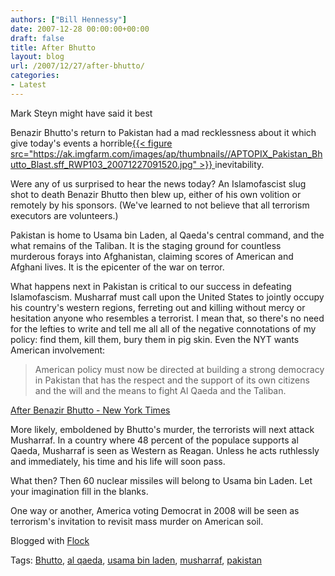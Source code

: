 ```yaml
---
authors: ["Bill Hennessy"]
date: 2007-12-28 00:00:00+00:00
draft: false
title: After Bhutto
layout: blog
url: /2007/12/27/after-bhutto/
categories:
- Latest
---
```


Mark Steyn might have said it best


Benazir Bhutto's return to Pakistan had a mad recklessness about it which give today's events a horrible[{{< figure src="https://ak.imgfarm.com/images/ap/thumbnails//APTOPIX_Pakistan_Bhutto_Blast.sff_RWP103_20071227091520.jpg" >}}
](https://apnews.myway.com/article/20071228/D8TQ3TQG0.html) inevitability.


Were any of us surprised to hear the news today? An Islamofascist slug shot to death Benazir Bhutto then blew up, either of his own volition or remotely by his sponsors.  (We've learned to not believe that all terrorism executors are volunteers.)

Pakistan is home to Usama bin Laden, al Qaeda's central command, and the what remains of the Taliban.  It is the staging ground for countless murderous forays into Afghanistan, claiming scores of American and Afghani lives.  It is the epicenter of the war on terror.

What happens next in Pakistan is critical to our success in defeating Islamofascism.  Musharraf must call upon the United States to jointly occupy his country's western regions, ferreting out and killing without mercy or hesitation anyone who resembles a terrorist.  I mean that, so there's no need for the lefties to write and tell me all all of the negative connotations of my policy:  find them, kill them, bury them in pig skin.  Even the NYT wants American involvement:


> American policy must now be directed at building a strong democracy in Pakistan that has the respect and the support of its own citizens and the will and the means to fight Al Qaeda and the Taliban.


[After Benazir Bhutto - New York Times](https://www.nytimes.com/2007/12/28/opinion/28fri1.html?ex=1199422800&en=1e1d318589f9877e&ei=5065&partner=MYWAY)

More likely, emboldened by Bhutto's murder, the terrorists will next attack Musharraf.  In a country where 48 percent of the populace supports al Qaeda, Musharraf is seen as Western as Reagan.  Unless he acts ruthlessly and immediately, his time and his life will soon pass.

What then?  Then 60 nuclear missiles will belong to Usama bin Laden.  Let your imagination fill in the blanks.

One way or another, America voting Democrat in 2008 will be seen as terrorism's invitation to revisit mass murder on American soil.





Blogged with [Flock](https://www.flock.com/blogged-with-flock)





Tags: [Bhutto](https://technorati.com/tag/Bhutto), [al qaeda](https://technorati.com/tag/al%20qaeda), [ usama bin laden](https://technorati.com/tag/%20usama%20bin%20laden), [ musharraf](https://technorati.com/tag/%20musharraf), [ pakistan](https://technorati.com/tag/%20pakistan)




